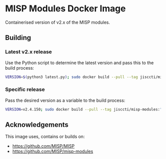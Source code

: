 <!--
SPDX-FileCopyrightText: 2023 Jisc Services Limited
SPDX-FileContributor: Joe Pitt

SPDX-License-Identifier: GPL-3.0-only
-->
# MISP Modules Docker Image

Containerised version of v2.x of the MISP modules.

## Building

### Latest v2.x release

Use the Python script to determine the latest version and pass this to the build process:

```bash
VERSION=$(python3 latest.py); sudo docker build --pull --tag jisccti/misp-modules:latest --tag jisccti/misp-modules:"$VERSION" --build-arg MISP_VERSION="$VERSION" .
```

### Specific release

Pass the desired version as a variable to the build process:

```bash
VERSION=v2.4.150; sudo docker build --pull --tag jisccti/misp-modules:"$VERSION" --build-arg MISP_VERSION="$VERSION" .
```

## Acknowledgements

This image uses, contains or builds on:

* https://github.com/MISP/MISP
* https://github.com/MISP/misp-modules
